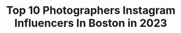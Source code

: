 ---
title: Top 10 Photographers Instagram Influencers In Boston in 2023
description: >-
  Find top photographers Instagram influencers in Boston in 2023. Most popular hashtags: #photoshoot #photooftheday #photographer.
platform: Instagram
hits: 111
text_top: Discover the top-rated Instagram influencers on inBeat.
text_bottom: Our database has 111 Instagram influencers like this in Boston, United States for you to pitch.
profiles:
  - username: "raniamatar"
    fullname: >-
      Rania Matar
    bio: >-
      2018 Guggenheim Fellow • Artist/Photographer • Boston/NYC/Beirut • Family/Work 🌸🌼🌺 ✨Forthcoming book SHE with Radius Books in 2023✨
    location: "United States"
    followers: 14464
    engagement: 447
    commentsToLikes: 0.038811
    id: ckaor92yhm8tp0i78j9ixc5vb
    verified: false
    hashtags: "#blue, #she, #raniamatar, #galerietanit"
  - username: "lady.e.photography"
    fullname: >-
      📸 LADY E 📸
    bio: >-
      Photographer Boston, NYC #nycphotographer #massachusettsphotographer #bostonphotographer #mainephotographer
    location: "United States"
    followers: 21056
    engagement: 317
    commentsToLikes: 0.055978
    id: ck0w6c0727uyj0i19umid4uep
    verified: false
    hashtags: "#voguechallenge, #essencechallenge, #essence, #vogue"
  - username: "jasonbakerphotography"
    fullname: >-
      Jason Baker
    bio: >-
      Published Photographer Boston, MA Historic and Abandoned Places DM for Collabs
    location: "United States"
    followers: 17759
    engagement: 319
    commentsToLikes: 0.015860
    id: ck9h9nb7v96280j78hvlciwxx
    verified: false
    hashtags: ""
  - username: "ericsnyderphotography"
    fullname: >-
      ERIC SNYDER
    bio: >-
      PHOTOGRAPHER 📍Boston | NYC | LA • Tiktok eric.snyder/content creator Contact 👇🏼
    location: "United States"
    followers: 44422
    engagement: 116
    commentsToLikes: 0.035868
    id: ck13c8el0z3en0i19g3r2m8nm
    verified: false
    hashtags: "#modernboudoir, #fallvibes, #photography, #beauty"
  - username: "alexireibman"
    fullname: >-
      Алексей
    bio: >-
      creating positive environments that enable you to do your best work | full service producer | published commercial photographer | nyc | boston | 🏳️‍🌈
    location: "United States"
    followers: 12220
    engagement: 2733
    commentsToLikes: 0.000000
    id: ck6tvmqmln3bk0j71rf30bd78
    verified: false
    hashtags: "#annaniemancouture"
  - username: "fuscoa23"
    fullname: >-
      Anthony Fusco
    bio: >-
      • Boston Photographer •
    location: "United States"
    followers: 2205
    engagement: 1893
    commentsToLikes: 0.078677
    id: ck5cd3fu5igtf0i117dpykcy2
    verified: false
    hashtags: ""
  - username: "carlymphotography"
    fullname: >-
      Carly Michelle
    bio: >-
      Wedding Photographer + Business Coach ✈︎ Boston + Worldwide 2020 Best of Boston Wedding Photographer Seen in➵PEOPLE, Martha Stewart, BRIDES PRESETS!↓
    location: "United States"
    followers: 33236
    engagement: 161
    commentsToLikes: 0.033085
    id: ck0w0zo3jgtx80i19tajp3s29
    verified: false
    hashtags: ""
  - username: "paulhenrystudios"
    fullname: >-
      Paul Henry Collins
    bio: >-
      - photojournalism & b&w major from Boston - stylist / fashion editorial photographer / model scout - Boston Bruins 🏒 BoSox ⚾️ - plant based
    location: "United States"
    followers: 6216
    engagement: 172
    commentsToLikes: 0.092569
    id: ck0w0rjr8foms0i19rade3y11
    verified: false
    hashtags: "#model, #miamibeach, #photographerinmiami, #weugenesmith"
  - username: "renak_photography"
    fullname: >-
      Renak | Photographer🥇
    bio: >-
      🔘Portrait Photographer 🔘Worcester || Boston Ma📍 🔘 Anointing ft Deon is OUT NOW ( @renakmusic ) 🎧🔻 STREAM NOW 🔻
    location: "United States"
    followers: 19742
    engagement: 292
    commentsToLikes: 0.029873
    id: ck0vwphijuy1v0i1977ow0u8s
    verified: false
    hashtags: "#krymi, #flashpointxplor400pro, #renakmedia, #portraitphotographer"
  - username: "maddiemeyer2"
    fullname: >-
      Maddie Meyer
    bio: >-
      Getty Sport photographer based in Boston, MA.
    location: "United States"
    followers: 7994
    engagement: 439
    commentsToLikes: 0.015636
    id: ck6tnmxfna5z90j71yxpy0v5t
    verified: false
    hashtags: "#gettysport, #gettyimages"
---
